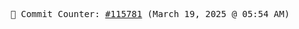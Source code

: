<p align="center">
    <samp>
        📮 Commit Counter: <a href="https://github.com/Javascript-void0/Javascript-void0/commits/main">#115781</a> (March 19, 2025 @ 05:54 AM)
    </samp>
</p>